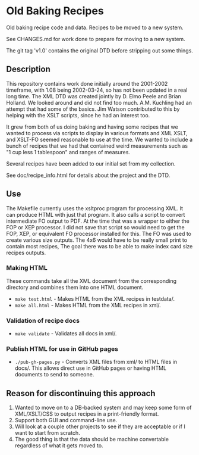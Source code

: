 # Old Baking Recipes
Old baking recipe code and data. Recipes to be moved to a new system.

See CHANGES.md for work done to prepare for moving to a new system.

The git tag 'v1.0' contains the original DTD before stripping out some
things.

## Description

This repository contains work done initially around the 2001-2002 timeframe,
with 1.08 being 2002-03-24, so has not been updated in a real long time.
The XML DTD was created jointly by D. Elmo Peele and Brian Holland. 
We looked around and did not find too much. A.M. Kuchling had an attempt that
had some of the basics. Jim Watson contributed to this by helping with the
XSLT scripts, since he had an interest too.

It grew from both of us doing baking and having some recipes that we wanted
to process via scripts to display in various formats and XML XSLT, and XSLT-FO
seemed reasonable to use at the time. We wanted to include a bunch of recipes
that we had that contained weird measurements such as "1 cup less 1
tablespoon" and ranges of measures.

Several recipes have been added to our initial set from my collection.

See doc/recipe_info.html for details about the project and the DTD.

## Use

The Makefile currently uses the xsltproc program for processing XML.  It
can produce HTML with just that program. It also calls a script to convert
intermediate FO output to PDF. At the time that was a wrapper to either the
FOP or XEP processor. I did not save that script so would need to get
the FOP, XEP, or equivalent FO processor installed for this. The FO was
used to create various size outputs. The 4x6 would have to be really small
print to contain most recipes,  The goal there was to be able to make
index card size recipes outputs.

### Making HTML

These commands take all the XML document from the corresponding directory
and combines them into one HTML document.

-   `make test.html` - Makes HTML from the XML recipes in testdata/.
-   `make all.html` - Makes HTML from the XML recipes in xml/.

### Validation of recipe docs

-   `make validate` - Validates all docs in xml/.

### Publish HTML for use in GitHub pages

-   `./pub-gh-pages.py` - Converts XML files from xml/ to HTML files in docs/.
    This allows direct use in GitHub pages or having HTML documents to send
    to someone.


## Reason for discontinuing this approach

1.  Wanted to move on to a DB-backed system and may keep some form of
    XML/XSLT/CSS to output recipes in a print-friendly format.
2.  Support both GUI and command-line use.
3.  Will look at a couple other projects to see if they are acceptable or
    if I want to start from scratch.
4.  The good thing is that the data should be machine convertable regardless
    of what it gets moved to.
